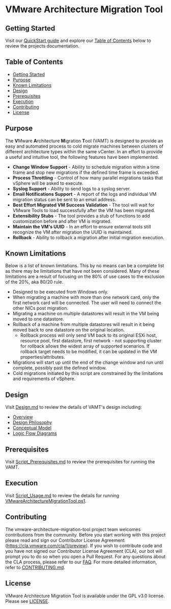 # VMware Architecture Migration Tool

## Getting Started

Visit our [QuickStart guide](./wiki/QuickStartGuide.md) and explore
our [Table of Contents](#table-of-contents) below to review the projects documentation. 

## Table of Contents

- [Getting Started](#getting-started)
- [Purpose](#purpose)
- [Known Limitations](#known-limitations)
- [Design](#design)
- [Prerequisites](#prerequisites)
- [Execution](#execution)
- [Contributing](#contributing)
- [License](#license)

## Purpose 

The **V**Mware **A**rchitecture **M**igration **T**ool (VAMT) is designed to provide an easy and automated process to cold migrate machines between clusters of different architecture types within the same vCenter. In an effort to provide a useful and intuitive tool, the following features have been implemented.

 - **Change Window Support** - Ability to schedule migration within a time frame and stop new migrations if the defined time frame is exceeded.
 - **Process Throttling** - Control of how many parallel migrations tasks that vSphere will be asked to execute.
 - **Syslog Support** - Ability to send logs to a syslog server.
 - **Email Notifications Support** - A report of the logs and individual VM migration status can be sent to an email address.
 - **Best Effort Migrated VM Success Validation** - The tool will wait for VMware Tools to load successfully after the VM has been migrated.
 - **Extensibility Stubs** - The tool provides a stub of functions to add customization before and after VM is migrated.
 - **Maintain the VM's UUID** - In an effort to ensure external tools still recognize the VM after migration the UUID is maintained.
 - **Rollback** - Ability to rollback a migration after initial migration execution.
 
## Known Limitations

Below is a list of known limitations. This by no means can be a complete list as there may be limitations that have not been considered.  Many of these limitations are a result of focusing on the 80% of use cases to the exclusion of the 20%, aka 80/20 rule.

- Designed to be executed from Windows only.
- When migrating a machine with more than one network card, only the first network card will be connected. The user will need to connect the other NICs post migration.
- Migrating a machine on multiple datastores will result in the VM being moved to one datastore.
- Rollback of a machine from multiple datastores will result in it being moved back to one datastore on the original location.
    - Rollback process will only send VM back to its original ESXi host, resource pool, first datastore, first network - not supporting cluster for rollback allows the widest array of supported scenarios. If rollback target needs to be modified, it can be updated in the VM properties/attributes.    
- Migrations will start up until the end of the change window and run until complete, possibly past the defined window.
- Cold migrations initiated by this script are constrained by the limitations and requirements of vSphere.

## Design

Visit [Design.md](./wiki/Design.md) to review the details of VAMT's design including:
- [Overview](./wiki/Design.md#overview)
- [Design Philosophy](./wiki/Design.md#philosophy)
- [Conceptual Model](./wiki/Design.md#conceptual-model)
- [Logic Flow Diagrams](./wiki/Design.md#logic-flow-diagrams)

## Prerequisites

Visit [Script_Prerequisites.md](./wiki/Script_Prerequisites.md) to review the prerequisites for running the VAMT.

## Execution

Visit [Script_Usage.md](./wiki/Script_Usage.md) to review the details for running [VMwareArchitectureMigrationTool.ps1](VMwareArchitectureMigrationTool.ps1).

## Contributing

The vmware-architecture-migration-tool project team welcomes contributions from the community. Before you start working with this project please read and sign our Contributor License Agreement (https://cla.vmware.com/cla/1/preview). If you wish to contribute code and you have not signed our Contributor License Agreement (CLA), our bot will prompt you to do so when you open a Pull Request. For any questions about the CLA process, please refer to our [FAQ](https://cla.vmware.com/faq). For more detailed information, refer to [CONTRIBUTING.md](CONTRIBUTING.md).

## License

VMware Architecture Migration Tool is available under the GPL v3.0 license. Please see [LICENSE](LICENSE).
